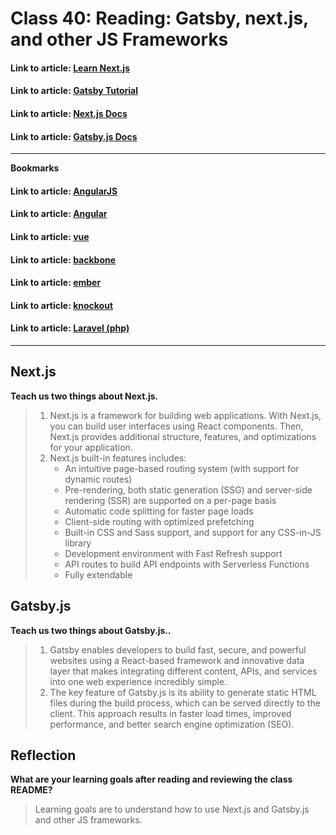 # Class 40: Reading: Gatsby, next.js, and other JS Frameworks

#### Link to article: [Learn Next.js](https://nextjs.org/learn/basics/create-nextjs-app)

#### Link to article: [Gatsby Tutorial](https://www.gatsbyjs.com/docs/tutorial/getting-started/)

#### Link to article: [Next.js Docs](https://nextjs.org/docs)

#### Link to article: [Gatsby.js Docs](https://www.gatsbyjs.com/docs/)

***

**Bookmarks**

#### Link to article: [AngularJS](https://angularjs.org/)

#### Link to article: [Angular](https://angular.io/)

#### Link to article: [vue](https://vuejs.org/)

#### Link to article: [backbone](https://backbonejs.org/)

#### Link to article: [ember](https://emberjs.com/)

#### Link to article: [knockout](https://knockoutjs.com/)

#### Link to article: [Laravel (php)](https://laravel.com/)

***

## Next.js

**Teach us two things about Next.js.**

> 1. Next.js is a framework for building web applications.
    With Next.js, you can build user interfaces using React components. Then, Next.js provides additional structure, features, and optimizations for your application.
> 2. Next.js built-in features includes:
>       - An intuitive page-based routing system (with support for dynamic routes)
>       - Pre-rendering, both static generation (SSG) and server-side rendering (SSR) are supported on a per-page basis
>       - Automatic code splitting for faster page loads
>       - Client-side routing with optimized prefetching
>       - Built-in CSS and Sass support, and support for any CSS-in-JS library
>       - Development environment with Fast Refresh support
>       - API routes to build API endpoints with Serverless Functions
>       - Fully extendable


## Gatsby.js

**Teach us two things about Gatsby.js..**

> 1. Gatsby enables developers to build fast, secure, and powerful websites using a React-based framework and innovative data layer that makes integrating different content, APIs, and services into one web experience incredibly simple.
> 2. The key feature of Gatsby.js is its ability to generate static HTML files during the build process, which can be served directly to the client. This approach results in faster load times, improved performance, and better search engine optimization (SEO).



## Reflection

**What are your learning goals after reading and reviewing the class README?**
> Learning goals are to understand how to use Next.js and Gatsby.js and other JS frameworks. 
